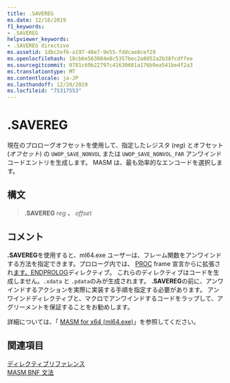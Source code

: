 ```yaml
---
title: .SAVEREG
ms.date: 12/16/2019
f1_keywords:
- .SAVEREG
helpviewer_keywords:
- .SAVEREG directive
ms.assetid: 1dbc2ef6-a197-40e7-9e55-fddcae8cef29
ms.openlocfilehash: 18cb6e563084e8c5357bec2a8052a2b38fcdffee
ms.sourcegitcommit: 0781c69b22797c41630601a176b9ea541be4f2a3
ms.translationtype: MT
ms.contentlocale: ja-JP
ms.lasthandoff: 12/20/2019
ms.locfileid: "75317553"
---
```

# <a name="savereg"></a>.SAVEREG

現在のプロローグオフセットを使用して、指定したレジスタ (*reg*) とオフセット (*オフセット*) の `UWOP_SAVE_NONVOL` または `UWOP_SAVE_NONVOL_FAR` アンワインドコードエントリを生成します。 MASM は、最も効率的なエンコードを選択します。

## <a name="syntax"></a>構文

> **.SAVEREG** *reg* __、__ *offset*

## <a name="remarks"></a>コメント

**.SAVEREG**を使用すると、ml64.exe ユーザーは、フレーム関数をアンワインドする方法を指定できます。プロローグ内では、 [PROC](proc.md) frame 宣言からに拡張され[ます。ENDPROLOG](dot-endprolog.md)ディレクティブ。 これらのディレクティブはコードを生成しません。`.xdata` と `.pdata`のみが生成されます。 **.SAVEREG**の前に、アンワインドするアクションを実際に実装する手順を指定する必要があります。 アンワインドディレクティブと、マクロでアンワインドするコードをラップして、アグリーメントを保証することをお勧めします。

詳細については、「 [MASM for x64 (ml64.exe)](masm-for-x64-ml64-exe.md)」を参照してください。

## <a name="see-also"></a>関連項目

[ディレクティブリファレンス](directives-reference.md)\
[MASM BNF 文法](masm-bnf-grammar.md)
